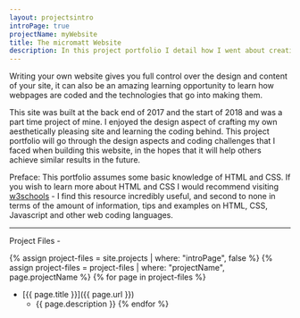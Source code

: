 ```yaml
---
layout: projectsintro
introPage: true
projectName: myWebsite
title: The micromatt Website
description: In this project portfolio I detail how I went about creating my website using Jekyll & GitHub Pages, in the hopes that my struggles help someone create their own with a little more ease.
---
```


Writing your own website gives you full control over the design and content of your site, it can also be an amazing learning opportunity to learn how webpages are coded and the technologies that go into making them.

This site was built at the back end of 2017 and the start of 2018 and was a part time project of mine. I enjoyed the design aspect of crafting my own aesthetically pleasing site and learning the coding behind. This project portfolio will go through the design aspects and coding challenges that I faced when building this website, in the hopes that it will help others achieve similar results in the future.

Preface: This portfolio assumes some basic knowledge of HTML and CSS. If you wish to learn more about HTML and CSS I would recommend visiting [w3schools](https://www.w3schools.com/) - I find this resource incredibly useful, and second to none in terms of the amount of information, tips and examples on HTML, CSS, Javascript and other web coding languages.

---

Project Files -

{% assign project-files = site.projects | where: "introPage", false %}
{% assign project-files = project-files | where: "projectName", page.projectName %}
{% for page in project-files %}
  - [{{ page.title }}]({{ page.url }})
    - {{ page.description }}
{% endfor %}
